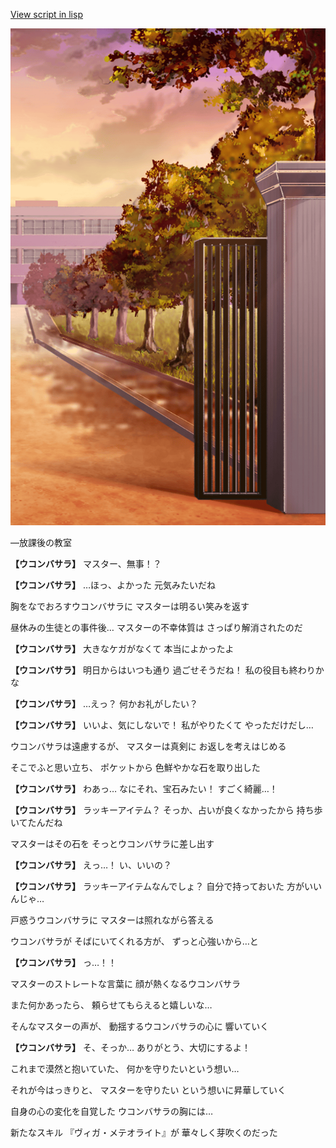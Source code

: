 [View script in lisp](../scripts/20102213.txt)

![schoolgate_evening.png](../images/backgrounds/schoolgate_evening.png)

―放課後の教室

**【ウコンバサラ】**
マスター、無事！？

**【ウコンバサラ】**
…ほっ、よかった
元気みたいだね

胸をなでおろすウコンバサラに
マスターは明るい笑みを返す

昼休みの生徒との事件後…
マスターの不幸体質は
さっぱり解消されたのだ

**【ウコンバサラ】**
大きなケガがなくて
本当によかったよ

**【ウコンバサラ】**
明日からはいつも通り
過ごせそうだね！
私の役目も終わりかな

**【ウコンバサラ】**
…えっ？
何かお礼がしたい？

**【ウコンバサラ】**
いいよ、気にしないで！
私がやりたくて
やっただけだし…

ウコンバサラは遠慮するが、
マスターは真剣に
お返しを考えはじめる

そこでふと思い立ち、
ポケットから
色鮮やかな石を取り出した

**【ウコンバサラ】**
わあっ…
なにそれ、宝石みたい！
すごく綺麗…！

**【ウコンバサラ】**
ラッキーアイテム？
そっか、占いが良くなかったから
持ち歩いてたんだね

マスターはその石を
そっとウコンバサラに差し出す

**【ウコンバサラ】**
えっ…！
い、いいの？

**【ウコンバサラ】**
ラッキーアイテムなんでしょ？
自分で持っておいた
方がいいんじゃ…

戸惑うウコンバサラに
マスターは照れながら答える

ウコンバサラが
そばにいてくれる方が、
ずっと心強いから…と

**【ウコンバサラ】**
っ…！！

マスターのストレートな言葉に
顔が熱くなるウコンバサラ

また何かあったら、
頼らせてもらえると嬉しいな…

そんなマスターの声が、
動揺するウコンバサラの心に
響いていく

**【ウコンバサラ】**
そ、そっか…
ありがとう、大切にするよ！

これまで漠然と抱いていた、
何かを守りたいという想い…

それが今はっきりと、
マスターを守りたい
という想いに昇華していく

自身の心の変化を自覚した
ウコンバサラの胸には…

新たなスキル
『ヴィガ・メテオライト』が
華々しく芽吹くのだった
